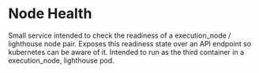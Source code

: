 # Node Health

Small service intended to check the readiness of a execution_node / lighthouse node pair. Exposes this readiness state over an API endpoint so kubernetes can be aware of it. Intended to run as the third container in a execution_node, lighthouse pod.
